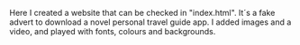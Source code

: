 Here I created a website that can be checked in "index.html". 
It´s a fake advert to download a novel personal travel guide app. I added images and a video, and played with fonts, colours and backgrounds. 
